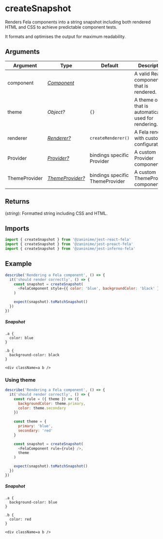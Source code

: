 # createSnapshot

Renders Fela components into a string snapshot including both rendered HTML and CSS to achieve predictable component tests.

It formats and optimises the output for maximum readability. 

## Arguments

| Argument | Type | Default | Description |
| --- | --- | --- | --- |
| component | [*Component*](https://facebook.github.io/react/docs/top-level-api.html#react.component) | |  A valid React component that is rendered. |
| theme | *Object?* | `{}` | A theme object that is automatically used for rendering. |
| renderer | [*Renderer?*](../fela/Renderer.md) | `createRenderer()` | A Fela renderer with custom configuration |
| Provider | [*Provider?*](../bindings/Provider.md) | bindings specific Provider | A custom Provider component |
| ThemeProvider | [*ThemeProvider?*](../bindings/ThemeProvider.md) | bindings specific ThemeProvider | A custom ThemeProvider component | 

## Returns
(*string*): Formatted string including CSS and HTML.

## Imports
```javascript
import { createSnapshot } from '@zaninime/jest-react-fela'
import { createSnapshot } from '@zaninime/jest-preact-fela'
import { createSnapshot } from '@zaninime/jest-inferno-fela'
```

## Example
```javascript
describe('Rendering a Fela component', () => {
  it('should render correctly', () => {
    const snapshot = createSnapshot(
      <FelaComponent style={{ color: 'blue', backgroundColor: 'black' }} />
    )

    expect(snapshot).toMatchSnapshot()
  })
})
```
##### Snapshot
```
.a {
  color: blue
}

.b {
  background-color: black
}

<div className=a b />
```

### Using theme

```javascript
describe('Rendering a Fela component', () => {
  it('should render correctly', () => {
    const rule = ({ theme }) => ({
      backgroundColor: theme.primary,
      color: theme.secondary
    })
    
    const theme = { 
      primary: 'blue',
      secondary: 'red'
    }

    const snapshot = createSnapshot(
      <FelaComponent rule={rule} />,
      theme
    )

    expect(snapshot).toMatchSnapshot()
  })
})
```
##### Snapshot
```
.a {
  background-color: blue
}

.b {
  color: red
}

<div className=a b />
```